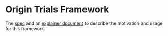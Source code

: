 # Origin Trials Framework
The [spec](https://jpchase.github.io/ExperimentalFramework/) and an [explainer document](explainer.md) to describe the motivation and usage for this framework.
